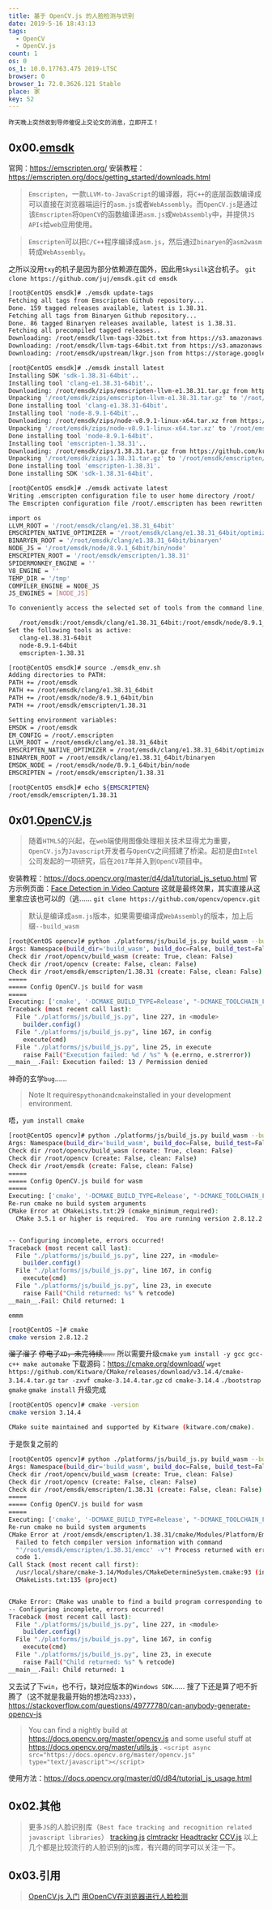 ```yaml
---
title: 基于 OpenCV.js 的人脸检测与识别
date: 2019-5-16 18:43:13
tags:
  - OpenCV
  - OpenCV.js
count: 1
os: 0
os_1: 10.0.17763.475 2019-LTSC
browser: 0
browser_1: 72.0.3626.121 Stable
place: 家
key: 52
---
```

    昨天晚上突然收到导师催促上交论文的消息，立即开工！
<!-- more -->

## 0x00.[emsdk](https://github.com/juj/emsdk)
官网：https://emscripten.org/
安装教程：https://emscripten.org/docs/getting_started/downloads.html
> `Emscripten`，一款`LLVM-to-JavaScript`的编译器，将`C++`的底层函数编译成可以直接在浏览器端运行的`asm.js`或者`WebAssembly`。而`OpenCV.js`是通过该`Emscripten`将`OpenCV`的函数编译进`asm.js`或`WebAssembly`中，并提供`JS APIs`给`web`应用使用。

> `Emscripten`可以把`C/C++`程序编译成`asm.js`，然后通过`binaryen`的`asm2wasm`转成`WebAssembly`。

之所以没用`txy`的机子是因为部分依赖源在国外，因此用`Skysilk`这台机子。
`git clone https://github.com/juj/emsdk.git`
`cd emsdk`

``` bash
[root@CentOS emsdk]# ./emsdk update-tags
Fetching all tags from Emscripten Github repository...
Done. 159 tagged releases available, latest is 1.38.31.
Fetching all tags from Binaryen Github repository...
Done. 86 tagged Binaryen releases available, latest is 1.38.31.
Fetching all precompiled tagged releases..
Downloading: /root/emsdk/llvm-tags-32bit.txt from https://s3.amazonaws.com/mozilla-games/emscripten/packages/llvm/tag/linux_32bit/index.txt
Downloading: /root/emsdk/llvm-tags-64bit.txt from https://s3.amazonaws.com/mozilla-games/emscripten/packages/llvm/tag/linux_64bit/index.txt, 2379 Bytes
Downloading: /root/emsdk/upstream/lkgr.json from https://storage.googleapis.com/wasm-llvm/builds/linux/lkgr.json, 4414 Bytes
```
``` bash
[root@CentOS emsdk]# ./emsdk install latest
Installing SDK 'sdk-1.38.31-64bit'..
Installing tool 'clang-e1.38.31-64bit'..
Downloading: /root/emsdk/zips/emscripten-llvm-e1.38.31.tar.gz from https://s3.amazonaws.com/mozilla-games/emscripten/packages/llvm/tag/linux_64bit/emscripten-llvm-e1.38.31.tar.gz, 392225846 Bytes
Unpacking '/root/emsdk/zips/emscripten-llvm-e1.38.31.tar.gz' to '/root/emsdk/clang/e1.38.31_64bit'
Done installing tool 'clang-e1.38.31-64bit'.
Installing tool 'node-8.9.1-64bit'..
Downloading: /root/emsdk/zips/node-v8.9.1-linux-x64.tar.xz from https://s3.amazonaws.com/mozilla-games/emscripten/packages/node-v8.9.1-linux-x64.tar.xz, 11387108 Bytes
Unpacking '/root/emsdk/zips/node-v8.9.1-linux-x64.tar.xz' to '/root/emsdk/node/8.9.1_64bit'
Done installing tool 'node-8.9.1-64bit'.
Installing tool 'emscripten-1.38.31'..
Downloading: /root/emsdk/zips/1.38.31.tar.gz from https://github.com/kripken/emscripten/archive/1.38.31.tar.gz
Unpacking '/root/emsdk/zips/1.38.31.tar.gz' to '/root/emsdk/emscripten/1.38.31'
Done installing tool 'emscripten-1.38.31'.
Done installing SDK 'sdk-1.38.31-64bit'.
```
``` bash
[root@CentOS emsdk]# ./emsdk activate latest
Writing .emscripten configuration file to user home directory /root/
The Emscripten configuration file /root/.emscripten has been rewritten with the following contents:

import os
LLVM_ROOT = '/root/emsdk/clang/e1.38.31_64bit'
EMSCRIPTEN_NATIVE_OPTIMIZER = '/root/emsdk/clang/e1.38.31_64bit/optimizer'
BINARYEN_ROOT = '/root/emsdk/clang/e1.38.31_64bit/binaryen'
NODE_JS = '/root/emsdk/node/8.9.1_64bit/bin/node'
EMSCRIPTEN_ROOT = '/root/emsdk/emscripten/1.38.31'
SPIDERMONKEY_ENGINE = ''
V8_ENGINE = ''
TEMP_DIR = '/tmp'
COMPILER_ENGINE = NODE_JS
JS_ENGINES = [NODE_JS]

To conveniently access the selected set of tools from the command line, consider adding the following directories to PATH, or call 'source ./emsdk_env.sh' to do this for you.

   /root/emsdk:/root/emsdk/clang/e1.38.31_64bit:/root/emsdk/node/8.9.1_64bit/bin:/root/emsdk/emscripten/1.38.31
Set the following tools as active:
   clang-e1.38.31-64bit
   node-8.9.1-64bit
   emscripten-1.38.31

```
``` bash
[root@CentOS emsdk]# source ./emsdk_env.sh
Adding directories to PATH:
PATH += /root/emsdk
PATH += /root/emsdk/clang/e1.38.31_64bit
PATH += /root/emsdk/node/8.9.1_64bit/bin
PATH += /root/emsdk/emscripten/1.38.31

Setting environment variables:
EMSDK = /root/emsdk
EM_CONFIG = /root/.emscripten
LLVM_ROOT = /root/emsdk/clang/e1.38.31_64bit
EMSCRIPTEN_NATIVE_OPTIMIZER = /root/emsdk/clang/e1.38.31_64bit/optimizer
BINARYEN_ROOT = /root/emsdk/clang/e1.38.31_64bit/binaryen
EMSDK_NODE = /root/emsdk/node/8.9.1_64bit/bin/node
EMSCRIPTEN = /root/emsdk/emscripten/1.38.31

```
``` bash
[root@CentOS emsdk]# echo ${EMSCRIPTEN}
/root/emsdk/emscripten/1.38.31
```
## 0x01.[OpenCV.js](https://docs.opencv.org/master/df/d0a/tutorial_js_intro.html)
> 随着`HTML5`的兴起，在`web`端使用图像处理相关技术显得尤为重要，`OpenCV.js`为`Javascript`开发者与`OpenCV`之间搭建了桥梁。起初是由`Intel`公司发起的一项研究，后在`2017`年并入到`OpenCV`项目中。

安装教程：https://docs.opencv.org/master/d4/da1/tutorial_js_setup.html
官方示例页面：[Face Detection in Video Capture](https://docs.opencv.org/master/df/d6c/tutorial_js_face_detection_camera.html)
这就是最终效果，其实直接从这里拿应该也可以的（逃……
`git clone https://github.com/opencv/opencv.git`
> 默认是编译成`asm.js`版本，如果需要编译成`WebAssembly`的版本，加上后缀`--build_wasm`

``` bash
[root@CentOS opencv]# python ./platforms/js/build_js.py build_wasm --build_wasm
Args: Namespace(build_dir='build_wasm', build_doc=False, build_test=False, build_wasm=True, clean_build_dir=False, config_only=False, disable_wasm=False, emscripten_dir='/root/emsdk/emscripten/1.38.31', enable_exception=False, opencv_dir='/root/opencv', skip_config=False)
Check dir /root/opencv/build_wasm (create: True, clean: False)
Check dir /root/opencv (create: False, clean: False)
Check dir /root/emsdk/emscripten/1.38.31 (create: False, clean: False)
=====
===== Config OpenCV.js build for wasm
=====
Executing: ['cmake', '-DCMAKE_BUILD_TYPE=Release', "-DCMAKE_TOOLCHAIN_FILE='/root/emsdk/emscripten/1.38.31/cmake/Modules/Platform/Emscripten.cmake'", "-DCPU_BASELINE=''", "-DCPU_DISPATCH=''", '-DCV_TRACE=OFF', '-DBUILD_SHARED_LIBS=OFF', '-DWITH_1394=OFF', '-DWITH_ADE=OFF', '-DWITH_VTK=OFF', '-DWITH_EIGEN=OFF', '-DWITH_FFMPEG=OFF', '-DWITH_GSTREAMER=OFF', '-DWITH_GTK=OFF', '-DWITH_GTK_2_X=OFF', '-DWITH_IPP=OFF', '-DWITH_JASPER=OFF', '-DWITH_JPEG=OFF', '-DWITH_WEBP=OFF', '-DWITH_OPENEXR=OFF', '-DWITH_OPENGL=OFF', '-DWITH_OPENVX=OFF', '-DWITH_OPENNI=OFF', '-DWITH_OPENNI2=OFF', '-DWITH_PNG=OFF', '-DWITH_TBB=OFF', '-DWITH_PTHREADS_PF=OFF', '-DWITH_TIFF=OFF', '-DWITH_V4L=OFF', '-DWITH_OPENCL=OFF', '-DWITH_OPENCL_SVM=OFF', '-DWITH_OPENCLAMDFFT=OFF', '-DWITH_OPENCLAMDBLAS=OFF', '-DWITH_GPHOTO2=OFF', '-DWITH_LAPACK=OFF', '-DWITH_ITT=OFF', '-DWITH_QUIRC=OFF', '-DBUILD_ZLIB=ON', '-DBUILD_opencv_apps=OFF', '-DBUILD_opencv_calib3d=ON', '-DBUILD_opencv_dnn=ON', '-DBUILD_opencv_features2d=ON', '-DBUILD_opencv_flann=ON', '-DBUILD_opencv_gapi=OFF', '-DBUILD_opencv_ml=OFF', '-DBUILD_opencv_photo=ON', '-DBUILD_opencv_imgcodecs=OFF', '-DBUILD_opencv_shape=OFF', '-DBUILD_opencv_videoio=OFF', '-DBUILD_opencv_videostab=OFF', '-DBUILD_opencv_highgui=OFF', '-DBUILD_opencv_superres=OFF', '-DBUILD_opencv_stitching=OFF', '-DBUILD_opencv_java=OFF', '-DBUILD_opencv_java_bindings_generator=OFF', '-DBUILD_opencv_js=ON', '-DBUILD_opencv_python2=OFF', '-DBUILD_opencv_python3=OFF', '-DBUILD_opencv_python_bindings_generator=OFF', '-DBUILD_EXAMPLES=OFF', '-DBUILD_PACKAGE=OFF', '-DBUILD_TESTS=OFF', '-DBUILD_PERF_TESTS=OFF', '-DBUILD_DOCS=OFF', "-DCMAKE_C_FLAGS='-s WASM=1 '", "-DCMAKE_CXX_FLAGS='-s WASM=1 '", '/root/opencv']
Traceback (most recent call last):
  File "./platforms/js/build_js.py", line 227, in <module>
    builder.config()
  File "./platforms/js/build_js.py", line 167, in config
    execute(cmd)
  File "./platforms/js/build_js.py", line 25, in execute
    raise Fail("Execution failed: %d / %s" % (e.errno, e.strerror))
__main__.Fail: Execution failed: 13 / Permission denied
```
神奇的玄学`bug`……
> Note
It requires`python`and`cmake`installed in your development environment.

唔，`yum install cmake`
``` bash
[root@CentOS opencv]# python ./platforms/js/build_js.py build_wasm --build_wasm --emscripten_dir=/root/emsdk
Args: Namespace(build_dir='build_wasm', build_doc=False, build_test=False, build_wasm=True, clean_build_dir=False, config_only=False, disable_wasm=False, emscripten_dir='/root/emsdk', enable_exception=False, opencv_dir='/root/opencv', skip_config=False)
Check dir /root/opencv/build_wasm (create: True, clean: False)
Check dir /root/opencv (create: False, clean: False)
Check dir /root/emsdk (create: False, clean: False)
=====
===== Config OpenCV.js build for wasm
=====
Executing: ['cmake', '-DCMAKE_BUILD_TYPE=Release', "-DCMAKE_TOOLCHAIN_FILE='/root/emsdk/cmake/Modules/Platform/Emscripten.cmake'", "-DCPU_BASELINE=''", "-DCPU_DISPATCH=''", '-DCV_TRACE=OFF', '-DBUILD_SHARED_LIBS=OFF', '-DWITH_1394=OFF', '-DWITH_ADE=OFF', '-DWITH_VTK=OFF', '-DWITH_EIGEN=OFF', '-DWITH_FFMPEG=OFF', '-DWITH_GSTREAMER=OFF', '-DWITH_GTK=OFF', '-DWITH_GTK_2_X=OFF', '-DWITH_IPP=OFF', '-DWITH_JASPER=OFF', '-DWITH_JPEG=OFF', '-DWITH_WEBP=OFF', '-DWITH_OPENEXR=OFF', '-DWITH_OPENGL=OFF', '-DWITH_OPENVX=OFF', '-DWITH_OPENNI=OFF', '-DWITH_OPENNI2=OFF', '-DWITH_PNG=OFF', '-DWITH_TBB=OFF', '-DWITH_PTHREADS_PF=OFF', '-DWITH_TIFF=OFF', '-DWITH_V4L=OFF', '-DWITH_OPENCL=OFF', '-DWITH_OPENCL_SVM=OFF', '-DWITH_OPENCLAMDFFT=OFF', '-DWITH_OPENCLAMDBLAS=OFF', '-DWITH_GPHOTO2=OFF', '-DWITH_LAPACK=OFF', '-DWITH_ITT=OFF', '-DWITH_QUIRC=OFF', '-DBUILD_ZLIB=ON', '-DBUILD_opencv_apps=OFF', '-DBUILD_opencv_calib3d=ON', '-DBUILD_opencv_dnn=ON', '-DBUILD_opencv_features2d=ON', '-DBUILD_opencv_flann=ON', '-DBUILD_opencv_gapi=OFF', '-DBUILD_opencv_ml=OFF', '-DBUILD_opencv_photo=ON', '-DBUILD_opencv_imgcodecs=OFF', '-DBUILD_opencv_shape=OFF', '-DBUILD_opencv_videoio=OFF', '-DBUILD_opencv_videostab=OFF', '-DBUILD_opencv_highgui=OFF', '-DBUILD_opencv_superres=OFF', '-DBUILD_opencv_stitching=OFF', '-DBUILD_opencv_java=OFF', '-DBUILD_opencv_java_bindings_generator=OFF', '-DBUILD_opencv_js=ON', '-DBUILD_opencv_python2=OFF', '-DBUILD_opencv_python3=OFF', '-DBUILD_opencv_python_bindings_generator=OFF', '-DBUILD_EXAMPLES=OFF', '-DBUILD_PACKAGE=OFF', '-DBUILD_TESTS=OFF', '-DBUILD_PERF_TESTS=OFF', '-DBUILD_DOCS=OFF', "-DCMAKE_C_FLAGS='-s WASM=1 '", "-DCMAKE_CXX_FLAGS='-s WASM=1 '", '/root/opencv']
Re-run cmake no build system arguments
CMake Error at CMakeLists.txt:29 (cmake_minimum_required):
  CMake 3.5.1 or higher is required.  You are running version 2.8.12.2


-- Configuring incomplete, errors occurred!
Traceback (most recent call last):
  File "./platforms/js/build_js.py", line 227, in <module>
    builder.config()
  File "./platforms/js/build_js.py", line 167, in config
    execute(cmd)
  File "./platforms/js/build_js.py", line 23, in execute
    raise Fail("Child returned: %s" % retcode)
__main__.Fail: Child returned: 1
```
`emmm`
``` bash
[root@CentOS ~]# cmake
cmake version 2.8.12.2
```
~~溜了溜了~~
~~停电了`XD`，未完待续……~~
所以需要升级`cmake`
`yum install -y gcc gcc-c++ make automake`
下载源码：https://cmake.org/download/
`wget https://github.com/Kitware/CMake/releases/download/v3.14.4/cmake-3.14.4.tar.gz`
`tar -zxvf cmake-3.14.4.tar.gz`
`cd cmake-3.14.4`
`./bootstrap`
`gmake`
`gmake install`
升级完成
``` bash
[root@CentOS opencv]# cmake -version
cmake version 3.14.4

CMake suite maintained and supported by Kitware (kitware.com/cmake).
```
于是恢复之前的
``` bash
[root@CentOS opencv]# python ./platforms/js/build_js.py build_wasm --build_wasm
Args: Namespace(build_dir='build_wasm', build_doc=False, build_test=False, build_wasm=True, clean_build_dir=False, config_only=False, disable_wasm=False, emscripten_dir='/root/emsdk/emscripten/1.38.31', enable_exception=False, opencv_dir='/root/opencv', skip_config=False)
Check dir /root/opencv/build_wasm (create: True, clean: False)
Check dir /root/opencv (create: False, clean: False)
Check dir /root/emsdk/emscripten/1.38.31 (create: False, clean: False)
=====
===== Config OpenCV.js build for wasm
=====
Executing: ['cmake', '-DCMAKE_BUILD_TYPE=Release', "-DCMAKE_TOOLCHAIN_FILE='/root/emsdk/emscripten/1.38.31/cmake/Modules/Platform/Emscripten.cmake'", "-DCPU_BASELINE=''", "-DCPU_DISPATCH=''", '-DCV_TRACE=OFF', '-DBUILD_SHARED_LIBS=OFF', '-DWITH_1394=OFF', '-DWITH_ADE=OFF', '-DWITH_VTK=OFF', '-DWITH_EIGEN=OFF', '-DWITH_FFMPEG=OFF', '-DWITH_GSTREAMER=OFF', '-DWITH_GTK=OFF', '-DWITH_GTK_2_X=OFF', '-DWITH_IPP=OFF', '-DWITH_JASPER=OFF', '-DWITH_JPEG=OFF', '-DWITH_WEBP=OFF', '-DWITH_OPENEXR=OFF', '-DWITH_OPENGL=OFF', '-DWITH_OPENVX=OFF', '-DWITH_OPENNI=OFF', '-DWITH_OPENNI2=OFF', '-DWITH_PNG=OFF', '-DWITH_TBB=OFF', '-DWITH_PTHREADS_PF=OFF', '-DWITH_TIFF=OFF', '-DWITH_V4L=OFF', '-DWITH_OPENCL=OFF', '-DWITH_OPENCL_SVM=OFF', '-DWITH_OPENCLAMDFFT=OFF', '-DWITH_OPENCLAMDBLAS=OFF', '-DWITH_GPHOTO2=OFF', '-DWITH_LAPACK=OFF', '-DWITH_ITT=OFF', '-DWITH_QUIRC=OFF', '-DBUILD_ZLIB=ON', '-DBUILD_opencv_apps=OFF', '-DBUILD_opencv_calib3d=ON', '-DBUILD_opencv_dnn=ON', '-DBUILD_opencv_features2d=ON', '-DBUILD_opencv_flann=ON', '-DBUILD_opencv_gapi=OFF', '-DBUILD_opencv_ml=OFF', '-DBUILD_opencv_photo=ON', '-DBUILD_opencv_imgcodecs=OFF', '-DBUILD_opencv_shape=OFF', '-DBUILD_opencv_videoio=OFF', '-DBUILD_opencv_videostab=OFF', '-DBUILD_opencv_highgui=OFF', '-DBUILD_opencv_superres=OFF', '-DBUILD_opencv_stitching=OFF', '-DBUILD_opencv_java=OFF', '-DBUILD_opencv_java_bindings_generator=OFF', '-DBUILD_opencv_js=ON', '-DBUILD_opencv_python2=OFF', '-DBUILD_opencv_python3=OFF', '-DBUILD_opencv_python_bindings_generator=OFF', '-DBUILD_EXAMPLES=OFF', '-DBUILD_PACKAGE=OFF', '-DBUILD_TESTS=OFF', '-DBUILD_PERF_TESTS=OFF', '-DBUILD_DOCS=OFF', "-DCMAKE_C_FLAGS='-s WASM=1 '", "-DCMAKE_CXX_FLAGS='-s WASM=1 '", '/root/opencv']
Re-run cmake no build system arguments
CMake Error at /root/emsdk/emscripten/1.38.31/cmake/Modules/Platform/Emscripten.cmake:112 (message):
  Failed to fetch compiler version information with command
  "'/root/emsdk/emscripten/1.38.31/emcc' -v"! Process returned with error
  code 1.
Call Stack (most recent call first):
  /usr/local/share/cmake-3.14/Modules/CMakeDetermineSystem.cmake:93 (include)
  CMakeLists.txt:135 (project)


CMake Error: CMake was unable to find a build program corresponding to "Unix Makefiles".  CMAKE_MAKE_PROGRAM is not set.  You probably need to select a different build tool.
-- Configuring incomplete, errors occurred!
Traceback (most recent call last):
  File "./platforms/js/build_js.py", line 227, in <module>
    builder.config()
  File "./platforms/js/build_js.py", line 167, in config
    execute(cmd)
  File "./platforms/js/build_js.py", line 23, in execute
    raise Fail("Child returned: %s" % retcode)
__main__.Fail: Child returned: 1
```
又去试了下`win`，也不行，缺对应版本的`Windows SDK`……
搜了下还是算了吧不折腾了（这不就是我最开始的想法吗`2333`），https://stackoverflow.com/questions/49777780/can-anybody-generate-opencv-js

> You can find a nightly build at https://docs.opencv.org/master/opencv.js and some useful stuff at https://docs.opencv.org/master/utils.js .
`<script async src="https://docs.opencv.org/master/opencv.js" type="text/javascript"></script>`

使用方法：https://docs.opencv.org/master/d0/d84/tutorial_js_usage.html

## 0x02.其他
> 更多`JS`的人脸识别库（`Best face tracking and recognition related javascript libraries`）
[tracking.js](https://trackingjs.com/)
[clmtrackr](https://github.com/auduno/clmtrackr)
[Headtrackr](https://github.com/auduno/headtrackr)
[CCV.js](https://github.com/liuliu/ccv)
以上几个都是比较流行的人脸识别的js库，有兴趣的同学可以关注一下。

## 0x03.引用
> [OpenCV.js 入门](https://github.com/allenGKC/Blog/issues/9)
  [用OpenCV在浏览器进行人脸检测](https://web.archive.org/web/20190905061631/https://segmentfault.com/a/1190000014639145)
